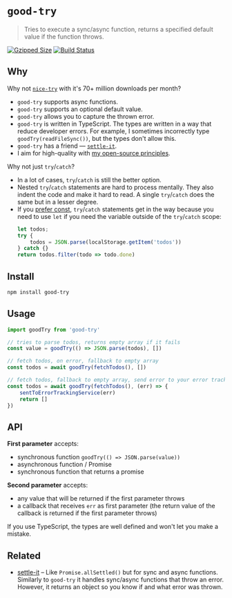 # `good-try`

> Tries to execute a sync/async function, returns a specified default value if the function throws.

[![Gzipped Size](https://img.shields.io/bundlephobia/minzip/good-try)](https://bundlephobia.com/result?p=good-try)
[![Build Status](https://img.shields.io/github/workflow/status/astoilkov/good-try/CI)](https://github.com/astoilkov/good-try/actions/workflows/main.yml)

## Why

Why not [`nice-try`](https://github.com/electerious/nice-try) with it's 70+ million downloads per month?
- `good-try` supports async functions.
- `good-try` supports an optional default value.
- `good-try` allows you to capture the thrown error.
- `good-try` is written in TypeScript. The types are written in a way that reduce developer errors. For example, I sometimes incorrectly type `goodTry(readFileSync())`, but the types don't allow this.
- `good-try` has a friend — [`settle-it`](https://github.com/astoilkov/settle-it).
- I aim for high-quality with [my open-source principles](https://astoilkov.com/my-open-source-principles).

Why not just `try`/`catch`?
- In a lot of cases, `try`/`catch` is still the better option.
- Nested `try`/`catch` statements are hard to process mentally. They also indent the code and make it hard to read. A single `try`/`catch` does the same but in a lesser degree.
- If you [prefer const](https://eslint.org/docs/latest/rules/prefer-const), `try`/`catch` statements get in the way because you need to use `let` if you need the variable outside of the `try`/`catch` scope:
  ```ts
  let todos;
  try {
      todos = JSON.parse(localStorage.getItem('todos'))
  } catch {}
  return todos.filter(todo => todo.done)
  ```

## Install

```bash
npm install good-try
```

## Usage

```ts
import goodTry from 'good-try'

// tries to parse todos, returns empty array if it fails
const value = goodTry(() => JSON.parse(todos), [])

// fetch todos, on error, fallback to empty array
const todos = await goodTry(fetchTodos(), [])

// fetch todos, fallback to empty array, send error to your error tracking service
const todos = await goodTry(fetchTodos(), (err) => {
    sentToErrorTrackingService(err)
    return []  
})
```

## API

**First parameter** accepts:
- synchronous function `goodTry(() => JSON.parse(value))`
- asynchronous function / Promise
- synchronous function that returns a promise

**Second parameter** accepts:
- any value that will be returned if the first parameter throws
- a callback that receives `err` as first parameter (the return value of the callback is returned if the first parameter throws)

If you use TypeScript, the types are well defined and won't let you make a mistake.

## Related

- [settle-it](https://github.com/astoilkov/settle-it) – Like `Promise.allSettled()` but for sync and async functions. Similarly to `good-try` it handles sync/async functions that throw an error. However, it returns an object so you know if and what error was thrown.